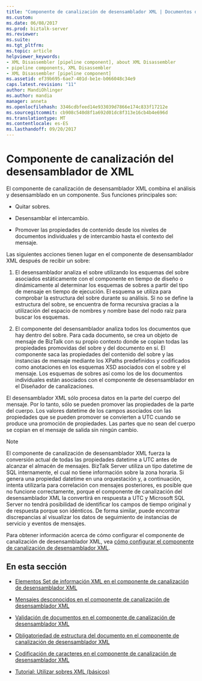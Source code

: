 ```yaml
---
title: "Componente de canalización de desensamblador XML | Documentos de Microsoft"
ms.custom: 
ms.date: 06/08/2017
ms.prod: biztalk-server
ms.reviewer: 
ms.suite: 
ms.tgt_pltfrm: 
ms.topic: article
helpviewer_keywords:
- XML Disassembler [pipeline component], about XML Disassembler
- pipeline components, XML Disassembler
- XML Disassembler [pipeline component]
ms.assetid: ef39b695-6ae7-401d-be1e-b066048c34e9
caps.latest.revision: "11"
author: MandiOhlinger
ms.author: mandia
manager: anneta
ms.openlocfilehash: 3346cdbfeed14e933039d7866e174c833f17212e
ms.sourcegitcommit: cb908c540d8f1a692d01dc8f313e16cb4b4e696d
ms.translationtype: MT
ms.contentlocale: es-ES
ms.lasthandoff: 09/20/2017
---
```

# <a name="xml-disassembler-pipeline-component"></a>Componente de canalización del desensamblador de XML
El componente de canalización de desensamblador XML combina el análisis y desensamblado en un componente. Sus funciones principales son:  
  
-   Quitar sobres.  
  
-   Desensamblar el intercambio.  
  
-   Promover las propiedades de contenido desde los niveles de documentos individuales y de intercambio hasta el contexto del mensaje.  
  
 Las siguientes acciones tienen lugar en el componente de desensamblador XML después de recibir un sobre:  
  
1.  El desensamblador analiza el sobre utilizando los esquemas del sobre asociados estáticamente con el componente en tiempo de diseño o dinámicamente al determinar los esquemas de sobres a partir del tipo de mensaje en tiempo de ejecución. El esquema se utiliza para comprobar la estructura del sobre durante su análisis. Si no se define la estructura del sobre, se encuentra de forma recursiva gracias a la utilización del espacio de nombres y nombre base del nodo raíz para buscar los esquemas.  
  
2.  El componente del desensamblador analiza todos los documentos que hay dentro del sobre. Para cada documento, se crea un objeto de mensaje de BizTalk con su propio contexto donde se copian todas las propiedades promovidas del sobre y del documento en sí. El componente saca las propiedades del contenido del sobre y las instancias de mensaje mediante los XPaths predefinidos y codificados como anotaciones en los esquemas XSD asociados con el sobre y el mensaje. Los esquemas de sobres así como los de los documentos individuales están asociados con el componente de desensamblador en el Diseñador de canalizaciones.  
  
 El desensamblador XML sólo procesa datos en la parte del cuerpo del mensaje. Por lo tanto, sólo se pueden promover las propiedades de la parte del cuerpo. Los valores datetime de los campos asociados con las propiedades que se pueden promover se convierten a UTC cuando se produce una promoción de propiedades. Las partes que no sean del cuerpo se copian en el mensaje de salida sin ningún cambio.  
  
> [!NOTE]
>  El componente de canalización de desensamblador XML fuerza la conversión actual de todas las propiedades datetime a UTC antes de alcanzar el almacén de mensajes. BizTalk Server utiliza un tipo datetime de SQL internamente, el cual no tiene información sobre la zona horaria. Si genera una propiedad datetime en una orquestación y, a continuación, intenta utilizarla para correlación con mensajes posteriores, es posible que no funcione correctamente, porque el componente de canalización del desensamblador XML la convertirá en respuesta a UTC y Microsoft SQL Server no tendrá posibilidad de identificar los campos de tiempo original y de respuesta porque son idénticos. De forma similar, puede encontrar discrepancias al visualizar los datos de seguimiento de instancias de servicio y eventos de mensajes.  
  
 Para obtener información acerca de cómo configurar el componente de canalización de desensamblador XML, vea [cómo configurar el componente de canalización de desensamblador XML](../core/how-to-configure-the-xml-disassembler-pipeline-component.md).  
  
## <a name="in-this-section"></a>En esta sección  
  
-   [Elementos Set de información XML en el componente de canalización de desensamblador XML](../core/xml-information-set-elements-in-the-xml-disassembler-pipeline-component.md)  
  
-   [Mensajes desconocidos en el componente de canalización de desensamblador XML](../core/unrecognized-messages-in-the-xml-disassembler-pipeline-component.md)  
  
-   [Validación de documentos en el componente de canalización de desensamblador XML](../core/document-validation-in-the-xml-disassembler-pipeline-component.md)  
  
-   [Obligatoriedad de estructura del documento en el componente de canalización de desensamblador XML](../core/document-structure-enforcement-in-the-xml-disassembler-pipeline-component.md)  
  
-   [Codificación de caracteres en el componente de canalización de desensamblador XML](../core/character-encoding-in-xml-disassembler-pipeline-component.md)  
  
-   [Tutorial: Utilizar sobres XML (básicos)](../core/walkthrough-using-xml-envelopes-basic.md)